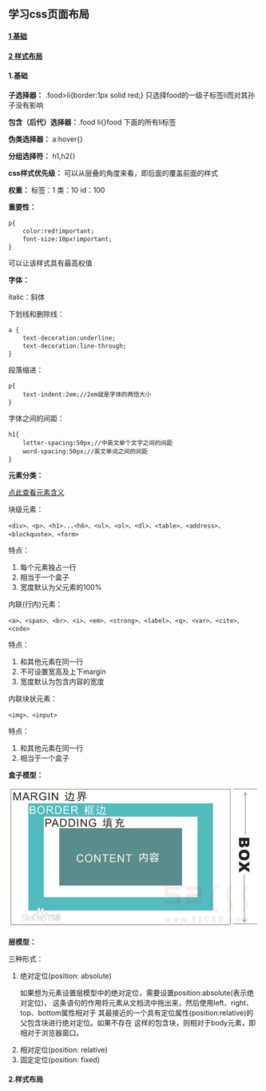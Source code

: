 ## 学习css页面布局
#### [1 基础](#base)
#### [2 样式布局](#style)
#### <a name='base'>1.基础</a>
**子选择器：**
.food>li{border:1px solid red;}
只选择food的一级子标签li而对其孙子没有影响

**包含（后代）选择器：**.food li{}food 下面的所有li标签

**伪类选择器：** a:hover{}

**分组选择符：** h1,h2{}

**css样式优先级：** 可以从层叠的角度来看，即后面的覆盖前面的样式

**权重：** 标签：1 类：10 id：100

**重要性：**
```
p{
    color:red!important;
    font-size:10px!important;
}
```
可以让该样式具有最高权值

**字体：**

italic：斜体

下划线和删除线：
```
a {
    text-decoration:underline;
    text-decoration:line-through;
}
```

段落缩进：
```
p{
    text-indent:2em;//2em就是字体的两倍大小
}
```

字体之间的间距：
```
h1{
    letter-spacing:50px;//中英文单个文字之间的间距
    word-spacing:50px;//英文单词之间的间距
}
```

**元素分类：**

[点此查看元素含义](http://www.w3school.com.cn/tags/tag_dl.asp)

块级元素：
```
<div>、<p>、<h1>...<h6>、<ul>、<ol>、<dl>、<table>、<address>、<blockquote>、<form>
```

特点：
<ol>
    <li>每个元素独占一行</li>
    <li>相当于一个盒子</li>
    <li>宽度默认为父元素的100%</li>
</ol>


内联(行内)元素：
```
<a>、<span>、<br>、<i>、<em>、<strong>、<label>、<q>、<var>、<cite>、<code>
```

特点：
<ol>
    <li>和其他元素在同一行</li>
    <li>不可设置宽高及上下margin</li>
    <li>宽度默认为包含内容的宽度</li>
</ol>


内联块状元素：
```
<img>、<input>
```

特点：
<ol>
    <li>和其他元素在同一行</li>
    <li>相当于一个盒子</li>
</ol>


**盒子模型：**

![](./img/boxModel.jpg)

**层模型：**

三种形式：
<ol>
    <li>绝对定位(position: absolute)
    <p>如果想为元素设置层模型中的绝对定位，需要设置position:absolute(表示绝对定位)，
    这条语句的作用将元素从文档流中拖出来，然后使用left、right、top、bottom属性相对于
    其最接近的一个具有定位属性(position:relative)的父包含块进行绝对定位。如果不存在
    这样的包含块，则相对于body元素，即相对于浏览器窗口。</p>
    </li>
    <li>相对定位(position: relative)</li>
    <li>固定定位(position: fixed)</li>
</ol>

#### <a name="style">2.样式布局</a>

